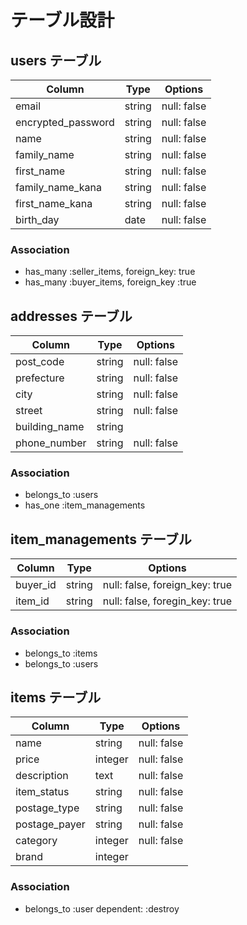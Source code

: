 # テーブル設計

## users テーブル

| Column             | Type   | Options     |
| --------           | ------ | ----------- |
| email              | string | null: false |
| encrypted_password | string | null: false |
| name               | string | null: false |
| family_name        | string | null: false |
| first_name         | string | null: false |
| family_name_kana   | string | null: false |
| first_name_kana    | string | null: false |
| birth_day          | date   | null: false |

### Association
- has_many :seller_items, foreign_key: true
- has_many :buyer_items, foreign_key :true

## addresses テーブル
| Column            | Type   | Options     |
| --------          | ------ | ----------- |
| post_code         | string | null: false |
| prefecture        | string | null: false |
| city              | string | null: false |
| street            | string | null: false |
| building_name     | string |             |
| phone_number      | string | null: false |

### Association
- belongs_to :users
- has_one :item_managements

## item_managements テーブル
| Column            | Type   | Options                        |
| --------          | ------ | -----------                    |
| buyer_id          | string | null: false, foreign_key: true |
| item_id           | string | null: false, foregin_key: true |
 
### Association
- belongs_to :items
- belongs_to :users

## items テーブル
| Column           | Type       | Options                        |
| --------         | ------     | -----------                    |
| name             | string     | null: false                    |
| price            | integer    | null: false                    |
| description      | text       | null: false                    |
| item_status      | string     | null: false                    |
| postage_type     | string     | null: false                    |
| postage_payer    | string     | null: false                    |
| category         | integer    | null: false                    |
| brand            | integer    |                                |

### Association
- belongs_to :user dependent: :destroy
